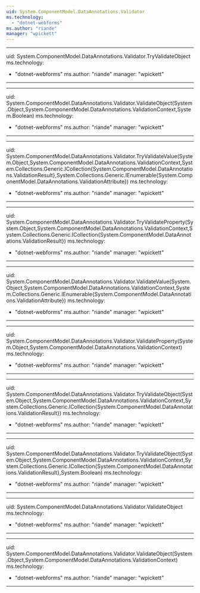 ```yaml
---
uid: System.ComponentModel.DataAnnotations.Validator
ms.technology: 
  - "dotnet-webforms"
ms.author: "riande"
manager: "wpickett"
---
```


---
uid: System.ComponentModel.DataAnnotations.Validator.TryValidateObject
ms.technology: 
  - "dotnet-webforms"
ms.author: "riande"
manager: "wpickett"
---

---
uid: System.ComponentModel.DataAnnotations.Validator.ValidateObject(System.Object,System.ComponentModel.DataAnnotations.ValidationContext,System.Boolean)
ms.technology: 
  - "dotnet-webforms"
ms.author: "riande"
manager: "wpickett"
---

---
uid: System.ComponentModel.DataAnnotations.Validator.TryValidateValue(System.Object,System.ComponentModel.DataAnnotations.ValidationContext,System.Collections.Generic.ICollection{System.ComponentModel.DataAnnotations.ValidationResult},System.Collections.Generic.IEnumerable{System.ComponentModel.DataAnnotations.ValidationAttribute})
ms.technology: 
  - "dotnet-webforms"
ms.author: "riande"
manager: "wpickett"
---

---
uid: System.ComponentModel.DataAnnotations.Validator.TryValidateProperty(System.Object,System.ComponentModel.DataAnnotations.ValidationContext,System.Collections.Generic.ICollection{System.ComponentModel.DataAnnotations.ValidationResult})
ms.technology: 
  - "dotnet-webforms"
ms.author: "riande"
manager: "wpickett"
---

---
uid: System.ComponentModel.DataAnnotations.Validator.ValidateValue(System.Object,System.ComponentModel.DataAnnotations.ValidationContext,System.Collections.Generic.IEnumerable{System.ComponentModel.DataAnnotations.ValidationAttribute})
ms.technology: 
  - "dotnet-webforms"
ms.author: "riande"
manager: "wpickett"
---

---
uid: System.ComponentModel.DataAnnotations.Validator.ValidateProperty(System.Object,System.ComponentModel.DataAnnotations.ValidationContext)
ms.technology: 
  - "dotnet-webforms"
ms.author: "riande"
manager: "wpickett"
---

---
uid: System.ComponentModel.DataAnnotations.Validator.TryValidateObject(System.Object,System.ComponentModel.DataAnnotations.ValidationContext,System.Collections.Generic.ICollection{System.ComponentModel.DataAnnotations.ValidationResult})
ms.technology: 
  - "dotnet-webforms"
ms.author: "riande"
manager: "wpickett"
---

---
uid: System.ComponentModel.DataAnnotations.Validator.TryValidateObject(System.Object,System.ComponentModel.DataAnnotations.ValidationContext,System.Collections.Generic.ICollection{System.ComponentModel.DataAnnotations.ValidationResult},System.Boolean)
ms.technology: 
  - "dotnet-webforms"
ms.author: "riande"
manager: "wpickett"
---

---
uid: System.ComponentModel.DataAnnotations.Validator.ValidateObject
ms.technology: 
  - "dotnet-webforms"
ms.author: "riande"
manager: "wpickett"
---

---
uid: System.ComponentModel.DataAnnotations.Validator.ValidateObject(System.Object,System.ComponentModel.DataAnnotations.ValidationContext)
ms.technology: 
  - "dotnet-webforms"
ms.author: "riande"
manager: "wpickett"
---
